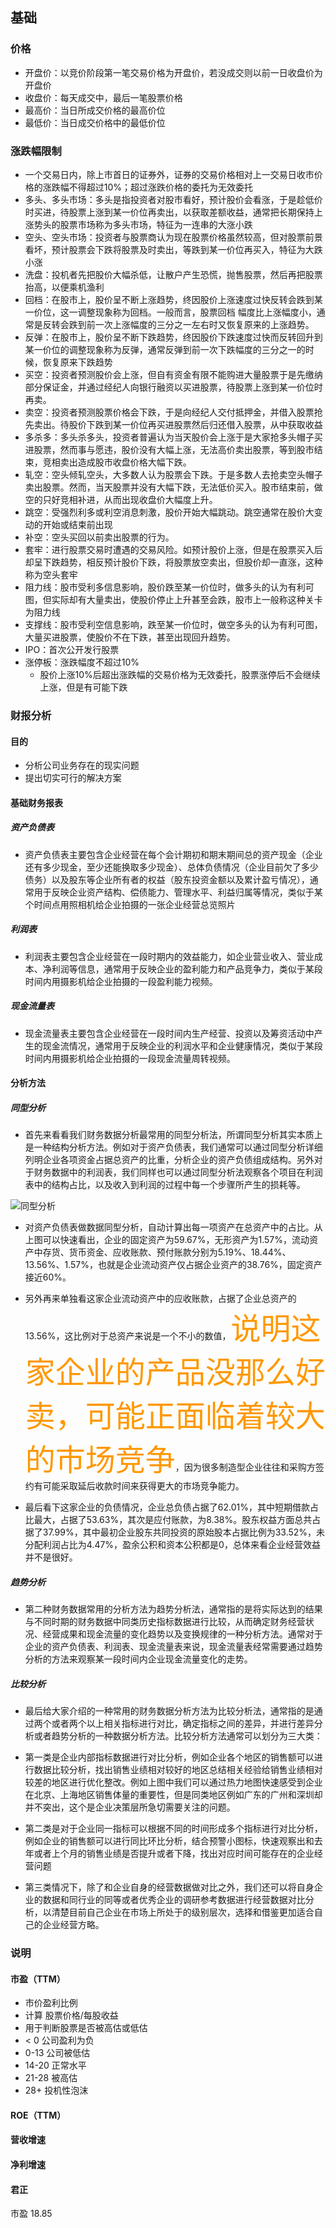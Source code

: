 ## 基础
### 价格
- 开盘价：以竞价阶段第一笔交易价格为开盘价，若没成交则以前一日收盘价为开盘价
- 收盘价：每天成交中，最后一笔股票价格
- 最高价：当日所成交价格的最高价位
- 最低价：当日成交价格中的最低价位

### 涨跌幅限制
- 一个交易日内，除上市首日的证券外，证券的交易价格相对上一交易日收市价格的涨跌幅不得超过10%；超过涨跌价格的委托为无效委托
- 多头、多头市场：多头是指投资者对股市看好，预计股价会看涨，于是趁低价时买进，待股票上涨到某一价位再卖出，以获取差额收益，通常把长期保持上涨势头的股票市场称为多头市场，特征为一连串的大涨小跌
- 空头、空头市场：投资者与股票商认为现在股票价格虽然较高，但对股票前景看坏，预计股票会下跌将股票及时卖出，等跌到某一价位再买入，特征为大跌小涨
- 洗盘：投机者先把股价大幅杀低，让散户产生恐慌，抛售股票，然后再把股票抬高，以便乘机渔利
- 回档：在股市上，股价呈不断上涨趋势，终因股价上涨速度过快反转会跌到某一价位，这一调整现象称为回档。一般而言，股票回档 幅度比上涨幅度小，通常是反转会跌到前一次上涨幅度的三分之一左右时又恢复原来的上涨趋势。
- 反弹：在股市上，股价呈不断下跌趋势，终因股价下跌速度过快而反转回升到某一价位的调整现象称为反弹，通常反弹到前一次下跌幅度的三分之一的时候，恢复原来下跌趋势
- 买空：投资者预测股价会上涨，但自有资金有限不能购进大量股票于是先缴纳部分保证金，并通过经纪人向银行融资以买进股票，待股票上涨到某一价位时再卖。
- 卖空：投资者预测股票价格会下跌，于是向经纪人交付抵押金，并借入股票抢先卖出。待股价下跌到某一价位再买进股票然后归还借入股票，从中获取收益
- 多杀多：多头杀多头，投资者普遍认为当天股价会上涨于是大家抢多头帽子买进股票，然而事与愿违，股价没有大幅上涨，无法高价卖出股票，等到股市结束，竞相卖出造成股市收盘价格大幅下跌。
- 轧空：空头倾轧空头，大多数人认为股票会下跌。于是多数人去抢卖空头帽子卖出股票。然而，当天股票并没有大幅下跌，无法低价买入。股市结束前，做空的只好竞相补进，从而出现收盘价大幅度上升。
- 跳空：受强烈利多或利空消息刺激，股价开始大幅跳动。跳空通常在股价大变动的开始或结束前出现
- 补空：空头买回以前卖出股票的行为。
- 套牢：进行股票交易时遭遇的交易风险。如预计股价上涨，但是在股票买入后却呈下跌趋势，相反预计股价下跌，将股票放空卖出，但股价却一直涨，这种称为空头套牢
- 阻力线：股市受利多信息影响，股价跌至某一价位时，做多头的认为有利可图，但实际却有大量卖出，使股价停止上升甚至会跌，股市上一般称这种关卡为阻力线
- 支撑线：股市受利空信息影响，跌至某一价位时，做空多头的认为有利可图，大量买进股票，使股价不在下跌，甚至出现回升趋势。
- IPO：首次公开发行股票
- 涨停板：涨跌幅度不超过10%
    - 股价上涨10%后超出涨跌幅的交易价格为无效委托，股票涨停后不会继续上涨，但是有可能下跌
    
### 财报分析
#### 目的
- 分析公司业务存在的现实问题
- 提出切实可行的解决方案

#### 基础财务报表
##### 资产负债表
- 资产负债表主要包含企业经营在每个会计期初和期末期间总的资产现金（企业还有多少现金，至少还能换取多少现金）、总体负债情况（企业目前欠了多少债务）以及股东等企业所有者的权益（股东投资金额以及累计盈亏情况），通常用于反映企业资产结构、偿债能力、管理水平、利益归属等情况，类似于某个时间点用照相机给企业拍摄的一张企业经营总览照片

##### 利润表
- 利润表主要包含企业经营在一段时期内的效益能力，如企业营业收入、营业成本、净利润等信息，通常用于反映企业的盈利能力和产品竞争力，类似于某段时间内用摄影机给企业拍摄的一段盈利能力视频。

##### 现金流量表
- 现金流量表主要包含企业经营在一段时间内生产经营、投资以及筹资活动中产生的现金流情况，通常用于反映企业的利润水平和企业健康情况，类似于某段时间内用摄影机给企业拍摄的一段现金流量周转视频。


#### 分析方法
##### 同型分析
- 首先来看看我们财务数据分析最常用的同型分析法，所谓同型分析其实本质上是一种结构分析方法。例如对于资产负债表，我们通常可以通过同型分析详细列明企业各项资金占据总资产的比重，分析企业的资产负债组成结构。另外对于财务数据中的利润表，我们同样也可以通过同型分析法观察各个项目在利润表中的结构占比，以及收入到利润的过程中每一个步骤所产生的损耗等。
  
![同型分析](../images/v2-14f2919378d24b86f25a1bf2cacc7621_720w.jpg)

- 对资产负债表做数据同型分析，自动计算出每一项资产在总资产中的占比。从上图可以快速看出，企业的固定资产为59.67%，无形资产为1.57%，流动资产中存货、货币资金、应收账款、预付账款分别为5.19%、18.44%、13.56%、1.57%，也就是企业流动资产仅占据企业资产的38.76%，固定资产接近60%。
  
- 另外再来单独看这家企业流动资产中的应收账款，占据了企业总资产的13.56%，这比例对于总资产来说是一个不小的数值，<font color=#ff9800 size=72>说明这家企业的产品没那么好卖，可能正面临着较大的市场竞争</font>，因为很多制造型企业往往和采购方签约有可能采取延后收款时间来获得更大的市场竞争能力。

- 最后看下这家企业的负债情况，企业总负债占据了62.01%，其中短期借款占比最大，占据了53.63%，其次是应付账款，为8.38%。股东权益方面总共占据了37.99%，其中最初企业股东共同投资的原始股本占据比例为33.52%，未分配利润占比为4.47%，盈余公积和资本公积都是0，总体来看企业经营效益并不是很好。

##### 趋势分析
- 第二种财务数据常用的分析方法为趋势分析法，通常指的是将实际达到的结果与不同时期的财务数据中同类历史指标数据进行比较，从而确定财务经营状况、经营成果和现金流量的变化趋势以及变换规律的一种分析方法。通常对于企业的资产负债表、利润表、现金流量表来说，现金流量表经常需要通过趋势分析的方法来观察某一段时间内企业现金流量变化的走势。
  
##### 比较分析
- 最后给大家介绍的一种常用的财务数据分析方法为比较分析法，通常指的是通过两个或者两个以上相关指标进行对比，确定指标之间的差异，并进行差异分析或者趋势分析的一种数据分析方法。比较分析方法通常可以划分为三大类：

- 第一类是企业内部指标数据进行对比分析，例如企业各个地区的销售额可以进行数据比较分析，找出销售业绩相对较好的地区总结相关经验给销售业绩相对较差的地区进行优化整改。例如上图中我们可以通过热力地图快速感受到企业在北京、上海地区销售体量的重要性，但是同类地区例如广东的广州和深圳却并不突出，这个是企业决策层所急切需要关注的问题。

- 第二类是对于企业同一指标可以根据不同的时间形成多个指标进行对比分析，例如企业的销售额可以进行同比环比分析，结合预警小图标，快速观察出和去年或者上个月的销售业绩是否提升或者下降，找出对应时间可能存在的企业经营问题 

- 第三类情况下，除了和企业自身的经营数据做对比之外，我们还可以将自身企业的数据和同行业的同等或者优秀企业的调研参考数据进行经营数据对比分析，以清楚目前自己企业在市场上所处于的级别层次，选择和借鉴更加适合自己的企业经营方略。


### 说明
#### 市盈（TTM）
- 市价盈利比例
- 计算 股票价格/每股收益
- 用于判断股票是否被高估或低估
- < 0 公司盈利为负
- 0-13 公司被低估
- 14-20 正常水平
- 21-28 被高估
- 28+ 投机性泡沫


#### ROE（TTM）



#### 营收增速

#### 净利增速

#### 君正

市盈 18.85

